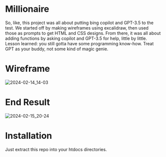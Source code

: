 # Millionaire
So, like, this project was all about putting bing copilot and GPT-3.5 to the test. We started off by making wireframes using excalidraw, then used those as prompts to get HTML and CSS designs. From there, it was all about adding functions by asking copilot and GPT-3.5 for help, little by little. Lesson learned: you still gotta have some programming know-how. Treat GPT as your buddy, not some kind of magic genie.


# Wireframe

![2024-02-14_14-03](https://github.com/brain90/millionaire/assets/858382/a816f7c5-73c0-486d-8d3f-ca289e4bbc9c)

# End Result

![2024-02-15_20-24](https://github.com/brain90/millionaire/assets/858382/7d81a713-a83f-4ae1-af67-c75a6b29d49b)

# Installation

Just extract this repo into your htdocs directories.

